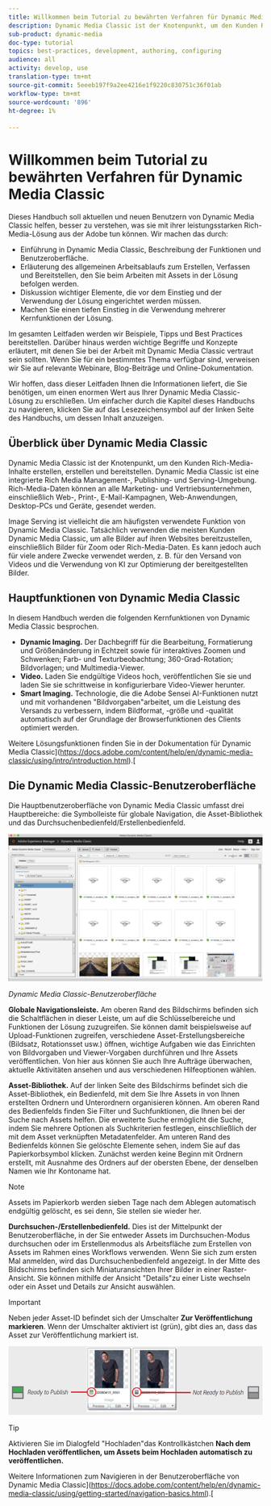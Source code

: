 ```yaml
---
title: Willkommen beim Tutorial zu bewährten Verfahren für Dynamic Media Classic
description: Dynamic Media Classic ist der Knotenpunkt, um den Kunden Rich-Media-Inhalte erstellen, erstellen und bereitstellen. Dieses Tutorial zu Best Practices wurde erstellt, um aktuellen und neuen Benutzern von Dynamic Media Classic zu helfen, besser zu verstehen, was sie mit dieser leistungsstarken Rich-Media-Lösung aus der Adobe tun können. In diesem Teil des Tutorials erfahren Sie, was Dynamic Media Classic ist, und erhalten einen kurzen Überblick über die wichtigsten Funktionen und die Benutzeroberfläche.
sub-product: dynamic-media
doc-type: tutorial
topics: best-practices, development, authoring, configuring
audience: all
activity: develop, use
translation-type: tm+mt
source-git-commit: 5eeeb197f9a2ee4216e1f9220c830751c36f01ab
workflow-type: tm+mt
source-wordcount: '896'
ht-degree: 1%

---
```



# Willkommen beim Tutorial zu bewährten Verfahren für Dynamic Media Classic

Dieses Handbuch soll aktuellen und neuen Benutzern von Dynamic Media Classic helfen, besser zu verstehen, was sie mit ihrer leistungsstarken Rich-Media-Lösung aus der Adobe tun können. Wir machen das durch:

- Einführung in Dynamic Media Classic, Beschreibung der Funktionen und Benutzeroberfläche.
- Erläuterung des allgemeinen Arbeitsablaufs zum Erstellen, Verfassen und Bereitstellen, den Sie beim Arbeiten mit Assets in der Lösung befolgen werden.
- Diskussion wichtiger Elemente, die vor dem Einstieg und der Verwendung der Lösung eingerichtet werden müssen.
- Machen Sie einen tiefen Einstieg in die Verwendung mehrerer Kernfunktionen der Lösung.

Im gesamten Leitfaden werden wir Beispiele, Tipps und Best Practices bereitstellen. Darüber hinaus werden wichtige Begriffe und Konzepte erläutert, mit denen Sie bei der Arbeit mit Dynamic Media Classic vertraut sein sollten. Wenn Sie für ein bestimmtes Thema verfügbar sind, verweisen wir Sie auf relevante Webinare, Blog-Beiträge und Online-Dokumentation.

Wir hoffen, dass dieser Leitfaden Ihnen die Informationen liefert, die Sie benötigen, um einen enormen Wert aus Ihrer Dynamic Media Classic-Lösung zu erschließen. Um einfacher durch die Kapitel dieses Handbuchs zu navigieren, klicken Sie auf das Lesezeichensymbol auf der linken Seite des Handbuchs, um dessen Inhalt anzuzeigen.

## Überblick über Dynamic Media Classic

Dynamic Media Classic ist der Knotenpunkt, um den Kunden Rich-Media-Inhalte erstellen, erstellen und bereitstellen. Dynamic Media Classic ist eine integrierte Rich Media Management-, Publishing- und Serving-Umgebung. Rich-Media-Daten können an alle Marketing- und Vertriebsunternehmen, einschließlich Web-, Print-, E-Mail-Kampagnen, Web-Anwendungen, Desktop-PCs und Geräte, gesendet werden.

Image Serving ist vielleicht die am häufigsten verwendete Funktion von Dynamic Media Classic. Tatsächlich verwenden die meisten Kunden Dynamic Media Classic, um alle Bilder auf ihren Websites bereitzustellen, einschließlich Bilder für Zoom oder Rich-Media-Daten. Es kann jedoch auch für viele andere Zwecke verwendet werden, z. B. für den Versand von Videos und die Verwendung von KI zur Optimierung der bereitgestellten Bilder.

## Hauptfunktionen von Dynamic Media Classic

In diesem Handbuch werden die folgenden Kernfunktionen von Dynamic Media Classic besprochen.

- **Dynamic Imaging.** Der Dachbegriff für die Bearbeitung, Formatierung und Größenänderung in Echtzeit sowie für interaktives Zoomen und Schwenken; Farb- und Texturbeobachtung; 360-Grad-Rotation; Bildvorlagen; und Multimedia-Viewer.
- **Video.** Laden Sie endgültige Videos hoch, veröffentlichen Sie sie und laden Sie sie schrittweise in konfigurierbare Video-Viewer herunter.
- **Smart Imaging.** Technologie, die die Adobe Sensei AI-Funktionen nutzt und mit vorhandenen &quot;Bildvorgaben&quot;arbeitet, um die Leistung des Versands zu verbessern, indem Bildformat, -größe und -qualität automatisch auf der Grundlage der Browserfunktionen des Clients optimiert werden.

Weitere Lösungsfunktionen finden Sie in der Dokumentation für Dynamic Media Classic](https://docs.adobe.com/content/help/en/dynamic-media-classic/using/intro/introduction.html).[

## Die Dynamic Media Classic-Benutzeroberfläche

Die Hauptbenutzeroberfläche von Dynamic Media Classic umfasst drei Hauptbereiche: die Symbolleiste für globale Navigation, die Asset-Bibliothek und das Durchsuchenbedienfeld/Erstellenbedienfeld.

![image](assets/overview/overview-dmc-ui-ew.png)

_Dynamic Media Classic-Benutzeroberfläche_

**Globale Navigationsleiste.** Am oberen Rand des Bildschirms befinden sich die Schaltflächen in dieser Leiste, um auf die Schlüsselbereiche und Funktionen der Lösung zuzugreifen. Sie können damit beispielsweise auf Upload-Funktionen zugreifen, verschiedene Asset-Erstellungsbereiche (Bildsatz, Rotationsset usw.) öffnen, wichtige Aufgaben wie das Einrichten von Bildvorgaben und Viewer-Vorgaben durchführen und Ihre Assets veröffentlichen. Von hier aus können Sie auch Ihre Aufträge überwachen, aktuelle Aktivitäten ansehen und aus verschiedenen Hilfeoptionen wählen.

**Asset-Bibliothek.** Auf der linken Seite des Bildschirms befindet sich die Asset-Bibliothek, ein Bedienfeld, mit dem Sie Ihre Assets in von Ihnen erstellten Ordnern und Unterordnern organisieren können. Am oberen Rand des Bedienfelds finden Sie Filter und Suchfunktionen, die Ihnen bei der Suche nach Assets helfen. Die erweiterte Suche ermöglicht die Suche, indem Sie mehrere Optionen als Suchkriterien festlegen, einschließlich der mit dem Asset verknüpften Metadatenfelder. Am unteren Rand des Bedienfelds können Sie gelöschte Elemente sehen, indem Sie auf das Papierkorbsymbol klicken. Zunächst werden keine Beginn mit Ordnern erstellt, mit Ausnahme des Ordners auf der obersten Ebene, der denselben Namen wie Ihr Kontoname hat.

>[!NOTE]
>
>Assets im Papierkorb werden sieben Tage nach dem Ablegen automatisch endgültig gelöscht, es sei denn, Sie stellen sie wieder her.

**Durchsuchen-/Erstellenbedienfeld.** Dies ist der Mittelpunkt der Benutzeroberfläche, in der Sie entweder Assets im Durchsuchen-Modus durchsuchen oder im Erstellenmodus als Arbeitsfläche zum Erstellen von Assets im Rahmen eines Workflows verwenden. Wenn Sie sich zum ersten Mal anmelden, wird das Durchsuchenbedienfeld angezeigt. In der Mitte des Bildschirms befinden sich Miniaturansichten Ihrer Bilder in einer Raster-Ansicht. Sie können mithilfe der Ansicht &quot;Details&quot;zu einer Liste wechseln oder ein Asset und Details zur Ansicht auswählen.

>[!IMPORTANT]
>
>Neben jeder Asset-ID befindet sich der Umschalter **Zur Veröffentlichung markieren**. Wenn der Umschalter aktiviert ist (grün), gibt dies an, dass das Asset zur Veröffentlichung markiert ist.

![image](assets/overview/overview-mark-for-publish.png)

>[!TIP]
>
>Aktivieren Sie im Dialogfeld &quot;Hochladen&quot;das Kontrollkästchen **Nach dem Hochladen veröffentlichen, um Assets beim Hochladen automatisch zu veröffentlichen.**

Weitere Informationen zum Navigieren in der Benutzeroberfläche von Dynamic Media Classic](https://docs.adobe.com/content/help/en/dynamic-media-classic/using/getting-started/navigation-basics.html).[
